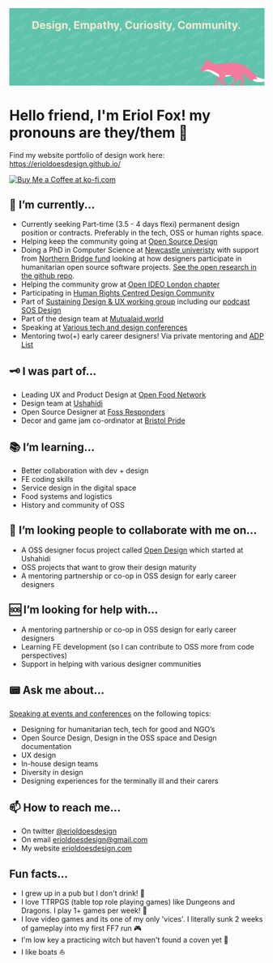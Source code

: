 ![Eriol's banner that is mint green with a pink fox in the bottom right reading Design, Empathy, Curiousity, Community](/readme.jpg)

# Hello friend, I'm Eriol Fox! my pronouns are they/them 🦊

Find my website portfolio of design work here: https://erioldoesdesign.github.io/

<a href='https://ko-fi.com/G2G523TW3' target='_blank'><img height='36' style='border:0px;height:36px;' src='https://cdn.ko-fi.com/cdn/kofi4.png?v=2' border='0' alt='Buy Me a Coffee at ko-fi.com' /></a>


## 🤔 I’m currently...
- Currently seeking Part-time (3.5 - 4 days flexi) permanent design position or contracts. Preferably in the tech, OSS or human rights space.
- Helping keep the community going at [Open Source Design](https://opensourcedesign.net/)
- Doing a PhD in Computer Science at [Newcastle univeristy](https://www.ncl.ac.uk/) with support from [Northern Bridge fund](http://www.northernbridge.ac.uk/) looking at how designers participate in humanitarian open source software projects. [See the open research in the github repo](https://github.com/Erioldoesdesign/Design_HOSS_PhD).
- Helping the community grow at [Open IDEO London chapter](https://chapters.openideo.com/london-chapter/)
- Participating in [Human Rights Centred Design Community](https://hrcd.pubpub.org/)
- Part of [Sustaining Design & UX working group](https://sustainoss.org/working-groups/design-and-ux/) including our [podcast SOS Design](https://sosdesign.sustainoss.org/)
- Part of the design team at [Mutualaid.world](https://mutualaid.world/)
- Speaking at [Various tech and design conferences](https://erioldoesdesign.com/speaking-conferences/)
- Mentoring two(+) early career designers! Via private mentoring and [ADP List](https://adplist.org/mentors/eriol-fox)

## 🗝️ I was part of...
- Leading UX and Product Design at [Open Food Network](https://openfoodnetwork.org/)
- Design team at [Ushahidi](http://ushahidi.com/)
- Open Source Designer at [Foss Responders](https://fossresponders.com/)
- Decor and game jam co-ordinator at [Bristol Pride](https://bristolpridegamejam.itch.io/)

## 📚 I’m learning...
- Better collaboration with dev + design
- FE coding skills
- Service design in the digital space
- Food systems and logistics
- History and community of OSS

## 🐝 I’m looking people to collaborate with me on...
- A OSS designer focus project called [Open Design](https://github.com/Erioldoesdesign/opendesign) which started at Ushahidi
- OSS projects that want to grow their design maturity
- A mentoring partnership or co-op in OSS design for early career designers

## 🆘 I’m looking for help with...
- A mentoring partnership or co-op in OSS design for early career designers
- Learning FE development (so I can contribute to OSS more from code perspectives)
- Support in helping with various designer communities

## 📟 Ask me about...
[Speaking at events and conferences](https://erioldoesdesign.com/speaking-conferences/) on the following topics:

- Designing for humanitarian tech, tech for good and NGO’s
- Open Source Design, Design in the OSS space and Design documentation
- UX design
- In-house design teams
- Diversity in design
- Designing experiences for the terminally ill and their carers

## 📫 How to reach me...
- On twitter [@erioldoesdesign](https://twitter.com/EriolDoesDesign)
- On email [erioldoesdesign@gmail.com](erioldoesdesign@gmail.com)
- My website [erioldoesdesign.com](https://erioldoesdesign.com/)

## Fun facts...
- I grew up in a pub but I don't drink! 🍻
- I love TTRPGS (table top role playing games) like Dungeons and Dragons. I play 1+ games per week! 🐉
- I love video games and its one of my only 'vices'. I literally sunk 2 weeks of gameplay into my first FF7 run 🎮
- I'm low key a practicing witch but haven't found a coven yet 🧹
- I like boats ⛵



